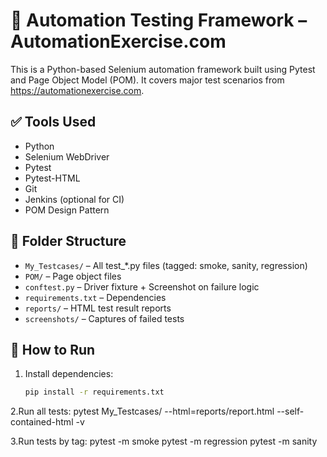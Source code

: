 # 🚀 Automation Testing Framework – AutomationExercise.com

This is a Python-based Selenium automation framework built using Pytest and Page Object Model (POM). It covers major test scenarios from https://automationexercise.com.

## ✅ Tools Used

- Python
- Selenium WebDriver
- Pytest
- Pytest-HTML
- Git
- Jenkins (optional for CI)
- POM Design Pattern

## 📁 Folder Structure

- `My_Testcases/` – All test_*.py files (tagged: smoke, sanity, regression)
- `POM/` – Page object files
- `conftest.py` – Driver fixture + Screenshot on failure logic
- `requirements.txt` – Dependencies
- `reports/` – HTML test result reports
- `screenshots/` – Captures of failed tests

## 🚀 How to Run

1. Install dependencies:
   ```bash
   pip install -r requirements.txt
2.Run all tests:
pytest My_Testcases/ --html=reports/report.html --self-contained-html -v

3.Run tests by tag:
pytest -m smoke
pytest -m regression
pytest -m sanity